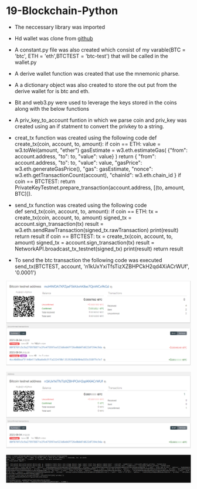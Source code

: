 # 19-Blockchain-Python

- The neccessary library was imported

- Hd wallet was clone from 
    [github](https://github.com/dan-da/hd-wallet-derive/)

- A constant.py file was also created which consist of my varable(BTC = 'btc', ETH = 'eth',BTCTEST = 'btc-test') that will be called in the wallet.py

- A derive wallet function was created that use the mnemonic pharse.

- A a dictionary object was also created to store the out put from the derive wallet for is btc and eth.

- Bit and web3.py were used to leverage the keys stored in the coins along with the below functions

- A priv_key_to_account funtion in which we parse coin and priv_key was created using an if statment to convert the privkey to a string.

- creat_tx function was created using the following code
def create_tx(coin, account, to, amount):
    if coin == ETH:
        value = w3.toWei(amount, "ether") 
        gasEstimate = w3.eth.estimateGas(
            {"from": account.address, "to": to, "value": value}
        )
        return {
            "from": account.address,
            "to": to,
            "value": value,
            "gasPrice": w3.eth.generateGasPrice(),
            "gas": gasEstimate,
            "nonce": w3.eth.getTransactionCount(account),
            "chainId": w3.eth.chain_id
        }
    if coin == BTCTEST:
        return PrivateKeyTestnet.prepare_transaction(account.address, [(to, amount, BTC)]).

- send_tx function was created using the following code        
def send_tx(coin, account, to, amount):
    if coin == ETH:
        tx = create_tx(coin, account, to, amount)
        signed_tx = account.sign_transaction(tx)
        result = w3.eth.sendRawTransaction(signed_tx.rawTransaction)
        print(result)
        return result
    if coin == BTCTEST:
        tx = create_tx(coin, account, to, amount)
        signed_tx = account.sign_transaction(tx)
        result = NetworkAPI.broadcast_tx_testnet(signed_tx)
        print(result)
        return result


- To send the btc transaction the following code was executed
send_tx(BTCTEST, account, 'n1kUxYxiTfsTizXZBHPCkH2qd4XiACrWUf', '0.0001')


![alttext](Image/Bitcoin1.png)


![alttext](Image/Bitcoin2.png)


![alttext](Image/btctranscode.png)
